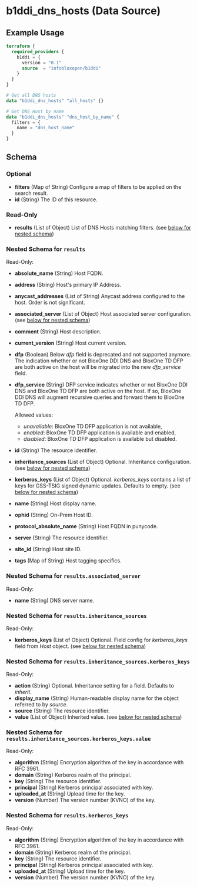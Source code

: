 # b1ddi_dns_hosts (Data Source)

## Example Usage

```terraform
terraform {
  required_providers {
    b1ddi = {
      version = "0.1"
      source  = "infobloxopen/b1ddi"
    }
  }
}

# Get all DNS hosts
data "b1ddi_dns_hosts" "all_hosts" {}

# Get DNS Host by name
data "b1ddi_dns_hosts" "dns_host_by_name" {
  filters = {
    name = "dns_host_name"
  }
}
```

<!-- schema generated by tfplugindocs -->
## Schema

### Optional

- **filters** (Map of String) Configure a map of filters to be applied on the search result.
- **id** (String) The ID of this resource.

### Read-Only

- **results** (List of Object) List of DNS Hosts matching filters. (see [below for nested schema](#nestedatt--results))

<a id="nestedatt--results"></a>
### Nested Schema for `results`

Read-Only:

- **absolute_name** (String) Host FQDN.
- **address** (String) Host's primary IP Address.
- **anycast_addresses** (List of String) Anycast address configured to the host. Order is not significant.
- **associated_server** (List of Object) Host associated server configuration. (see [below for nested schema](#nestedobjatt--results--associated_server))
- **comment** (String) Host description.
- **current_version** (String) Host current version.
- **dfp** (Boolean) Below _dfp_ field is deprecated and not supported anymore.
  The indication whether or not BloxOne DDI DNS and BloxOne TD DFP are both active on the host will be migrated into the 
  new _dfp_service_ field.
- **dfp_service** (String) DFP service indicates whether or not BloxOne DDI DNS and BloxOne TD DFP are both active on the host. 
  If so, BloxOne DDI DNS will augment recursive queries and forward them to BloxOne TD DFP.
  
  Allowed values:
  * _unavailable_: BloxOne TD DFP application is not available,
  * _enabled_: BloxOne TD DFP application is available and enabled,
  * _disabled_: BloxOne TD DFP application is available but disabled.

- **id** (String) The resource identifier.
- **inheritance_sources** (List of Object) Optional. Inheritance configuration. (see [below for nested schema](#nestedobjatt--results--inheritance_sources))
- **kerberos_keys** (List of Object) Optional. _kerberos_keys_ contains a list of keys for GSS-TSIG signed dynamic updates. Defaults to empty. (see [below for nested schema](#nestedobjatt--results--kerberos_keys))

- **name** (String) Host display name.
- **ophid** (String) On-Prem Host ID.
- **protocol_absolute_name** (String) Host FQDN in punycode.
- **server** (String) The resource identifier.
- **site_id** (String) Host site ID.
- **tags** (Map of String) Host tagging specifics.

<a id="nestedobjatt--results--associated_server"></a>
### Nested Schema for `results.associated_server`

Read-Only:

- **name** (String) DNS server name.


<a id="nestedobjatt--results--inheritance_sources"></a>
### Nested Schema for `results.inheritance_sources`

Read-Only:

- **kerberos_keys** (List of Object) Optional. Field config for _kerberos_keys_ field from _Host_ object. (see [below for nested schema](#nestedobjatt--results--inheritance_sources--kerberos_keys))

<a id="nestedobjatt--results--inheritance_sources--kerberos_keys"></a>
### Nested Schema for `results.inheritance_sources.kerberos_keys`

Read-Only:

- **action** (String) Optional. Inheritance setting for a field.
  Defaults to _inherit_.
- **display_name** (String) Human-readable display name for the object referred to by _source_.
- **source** (String) The resource identifier.
- **value** (List of Object) Inherited value. (see [below for nested schema](#nestedobjatt--results--inheritance_sources--kerberos_keys--value))

<a id="nestedobjatt--results--inheritance_sources--kerberos_keys--value"></a>
### Nested Schema for `results.inheritance_sources.kerberos_keys.value`

Read-Only:

- **algorithm** (String) Encryption algorithm of the key in accordance with RFC 3961.
- **domain** (String) Kerberos realm of the principal.
- **key** (String) The resource identifier.
- **principal** (String) Kerberos principal associated with key.
- **uploaded_at** (String) Upload time for the key.
- **version** (Number) The version number (KVNO) of the key.




<a id="nestedobjatt--results--kerberos_keys"></a>
### Nested Schema for `results.kerberos_keys`

Read-Only:

- **algorithm** (String) Encryption algorithm of the key in accordance with RFC 3961.
- **domain** (String) Kerberos realm of the principal.
- **key** (String) The resource identifier.
- **principal** (String) Kerberos principal associated with key.
- **uploaded_at** (String) Upload time for the key.
- **version** (Number) The version number (KVNO) of the key.
